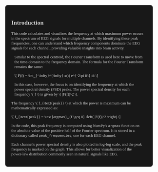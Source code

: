 <div style="font-size: 13px; font-family: 'Times New Roman', Times, serif; background-color: #181818; color: #D0D0D0; padding: 20px; border-radius: 8px; margin: 10px; display: flex; flex-wrap: nowrap; justify-content: space-between;">
    <!-- Column 1 -->
    <div style="flex: 1; margin-right: 10px;">
        <h2>Introduction</h2>
        <p>This code calculates and visualizes the frequency at which maximum power occurs in the spectrum of EEG signals for multiple channels. By identifying these peak frequencies, one can understand which frequency components dominate the EEG signals for each channel, providing valuable insights into brain activity.</p>
            <div style="flex: 1; margin-left: 10px;">
        <p>Similar to the spectral centroid, the Fourier Transform is used here to move from the time-domain to the frequency domain. The formula for the Fourier Transform remains the same:</p>
        \[
        F(f) = \int_{-\infty}^{\infty} x(t) e^{-2\pi ift} dt
        \]
        <p>In this case, however, the focus is on identifying the frequency at which the power spectral density (PSD) peaks. The power spectral density for each frequency \( f \) is given by \( |F(f)|^2 \).</p>
    </div>
    <!-- Column 2 -->
        <p>The frequency \( f_{\text{peak}} \) at which the power is maximum can be mathematically expressed as:</p>
        \[
        f_{\text{peak}} = \text{argmax}_{f \geq 0} \left( |F(f)|^2 \right)
        \]
        <p>In the code, this peak frequency is computed using NumPy's <code>argmax</code> function on the absolute value of the positive half of the Fourier spectrum. It is stored in a dictionary called <code>peak_frequencies</code>, one for each EEG channel.</p>
        <p>Each channel's power spectral density is also plotted in log-log scale, and the peak frequency is marked on the graph. This allows for better visualization of the power-law distribution commonly seen in natural signals like EEG.</p>
    </div>
</div>